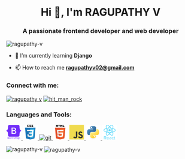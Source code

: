 <h1 align="center">Hi 👋, I'm RAGUPATHY V</h1>
<h3 align="center">A passionate frontend developer and web developer</h3>

<p align="left"> <img src="https://komarev.com/ghpvc/?username=ragupathy-v&label=Profile%20views&color=0e75b6&style=flat" alt="ragupathy-v" /> </p>

- 🌱 I’m currently learning **Django**

- 📫 How to reach me **ragupathyv02@gmail.com**

<h3 align="left">Connect with me:</h3>
<p align="left">
<a href="http://linkedin.com/in/ragupathy-v-717560278/" target="blank"><img align="center" src="https://raw.githubusercontent.com/rahuldkjain/github-profile-readme-generator/master/src/images/icons/Social/linked-in-alt.svg" alt="ragupathy v" height="30" width="40" /></a>
<a href="https://instagram.com/hit_man_rock" target="blank"><img align="center" src="https://raw.githubusercontent.com/rahuldkjain/github-profile-readme-generator/master/src/images/icons/Social/instagram.svg" alt="hit_man_rock" height="30" width="40" /></a>
</p>

<h3 align="left">Languages and Tools:</h3>
<p align="left"> <a href="https://getbootstrap.com" target="_blank" rel="noreferrer"> <img src="https://raw.githubusercontent.com/devicons/devicon/master/icons/bootstrap/bootstrap-plain-wordmark.svg" alt="bootstrap" width="40" height="40"/> </a> <a href="https://www.w3schools.com/css/" target="_blank" rel="noreferrer"> <img src="https://raw.githubusercontent.com/devicons/devicon/master/icons/css3/css3-original-wordmark.svg" alt="css3" width="40" height="40"/> </a> <a href="https://git-scm.com/" target="_blank" rel="noreferrer"> <img src="https://www.vectorlogo.zone/logos/git-scm/git-scm-icon.svg" alt="git" width="40" height="40"/> </a> <a href="https://www.w3.org/html/" target="_blank" rel="noreferrer"> <img src="https://raw.githubusercontent.com/devicons/devicon/master/icons/html5/html5-original-wordmark.svg" alt="html5" width="40" height="40"/> </a> <a href="https://developer.mozilla.org/en-US/docs/Web/JavaScript" target="_blank" rel="noreferrer"> <img src="https://raw.githubusercontent.com/devicons/devicon/master/icons/javascript/javascript-original.svg" alt="javascript" width="40" height="40"/> </a> <a href="https://www.python.org" target="_blank" rel="noreferrer"> <img src="https://raw.githubusercontent.com/devicons/devicon/master/icons/python/python-original.svg" alt="python" width="40" height="40"/> </a> <a href="https://reactjs.org/" target="_blank" rel="noreferrer"> <img src="https://raw.githubusercontent.com/devicons/devicon/master/icons/react/react-original-wordmark.svg" alt="react" width="40" height="40"/> </a> </p>

<p><img align="left" src="https://github-readme-stats.vercel.app/api/top-langs?username=ragupathy-v&show_icons=true&locale=en&layout=compact" alt="ragupathy-v" /></p>

<p>&nbsp;<img align="center" src="https://github-readme-stats.vercel.app/api?username=ragupathy-v&show_icons=true&locale=en" alt="ragupathy-v" /></p>


